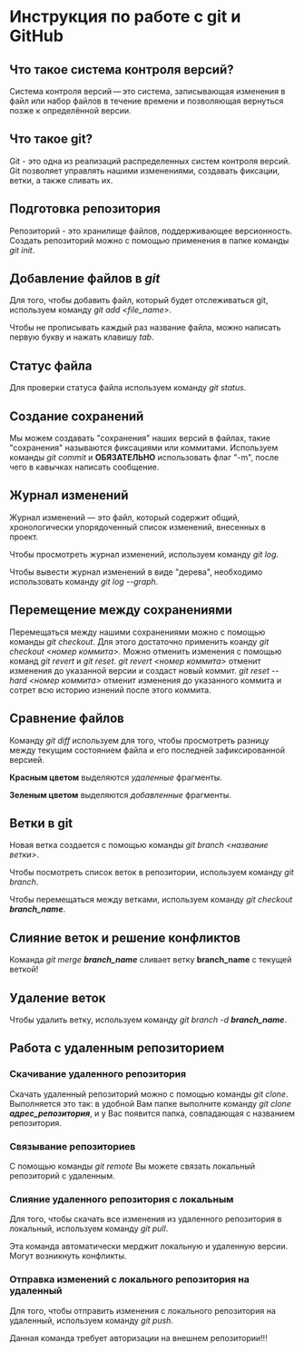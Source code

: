 # Инструкция по работе с git и GitHub

## Что такое система контроля версий?

Система контроля версий — это система, записывающая изменения в файл или набор файлов в течение времени и позволяющая вернуться позже к определённой версии.

## Что такое git?

Git - это одна из реализаций распределенных систем контроля версий. Git позволяет управлять нашими изменениями, создавать фиксации, ветки, а также сливать их. 

## Подготовка репозитория

Репозиторий - это хранилище файлов, поддерживающее версионность. 
Создать репозиторий можно с помощью применения в папке команды *git init*.

## Добавление файлов в *git*

Для того, чтобы добавить файл, который будет отслеживаться git, используем команду *git add <file_name>*.

Чтобы не прописывать каждый раз название файла, можно написать первую букву и нажать клавишу *tab*.

## Статус файла

Для проверки статуса файла используем команду *git status*.

## Создание сохранений

Мы можем создавать "сохранения" наших версий в файлах, такие "сохранения" называются фиксациями или коммитами. 
Используем команды *git commit* и **ОБЯЗАТЕЛЬНО** использовать флаг "-m", после чего в кавычках написать сообщение.   

## Журнал изменений

Журнал изменений — это файл, который содержит общий, хронологически упорядоченный список изменений, внесенных в проект.

Чтобы просмотреть журнал изменений, используем команду *git log*.

Чтобы вывести журнал изменений в виде "дерева", необходимо использовать команду *git log --graph*.

## Перемещение между сохранениями

Перемещаться между нашими сохранениями можно с помощью команды *git checkout*. Для этого достаточно применить коанду *git checkout <номер коммита>*. 
Можно отменить изменения с помощью команд *git revert* и *git reset*.
*git revert <номер коммита>* отменит изменения до указанной версии и создаст новый коммит.
*git reset --hard <номер коммита>* отменит изменения до указанного коммита и сотрет всю историю изнений после этого коммита.

## Сравнение файлов

Команду *git diff* используем для того, чтобы просмотреть разницу между текущим состоянием файла и его последней зафиксированной версией.

**Красным цветом** выделяются *удаленные* фрагменты.

**Зеленым цветом** выделяются *добавленные* фрагменты.

## Ветки в git

Новая ветка создается с помощью команды *git branch <название ветки>*.

Чтобы посмотреть список веток в репозитории, используем команду *git branch*.

Чтобы перемещаться между ветками, используем команду *git checkout __branch_name__*.

## Слияние веток и решение конфликтов

Команда *git merge __branch_name__* сливает ветку **branch_name** с текущей веткой!

## Удаление веток

Чтобы удалить ветку, используем команду *git branch -d __branch_name__*.

## Работа с удаленным репозиторием

### Скачивание удаленного репозитория

Скачать удаленный репозиторий можно с помощью команды *git clone*. 
Выполняется это так: в удобной Вам папке выполните команду *git clone __адрес_репозитория__*, и у Вас появится папка, совпадающая с названием репозитория.

### Связывание репозиториев

С помощью команды *git remote* Вы можете связать локальный репозиторий с удаленным.

### Слияние удаленного репозитория с локальным

Для того, чтобы скачать все изменения из удаленного репозитория в локальный, используем команду *git pull*. 

Эта команда автоматически мерджит локальную и удаленную версии. Могут возникнуть конфликты.

### Отправка изменений с локального репозитория на удаленный

Для того, чтобы отправить изменения с локального репозитория на удаленный, используем команду *git push*.

Данная команда требует авторизации на внешнем репозитории!!!
